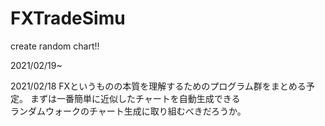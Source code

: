 # FXTradeSimu
create random chart!!

2021/02/19~

2021/02/18
FXというものの本質を理解するためのプログラム群をまとめる予定。
まずは一番簡単に近似したチャートを自動生成できる  
ランダムウォークのチャート生成に取り組むべきだろうか。